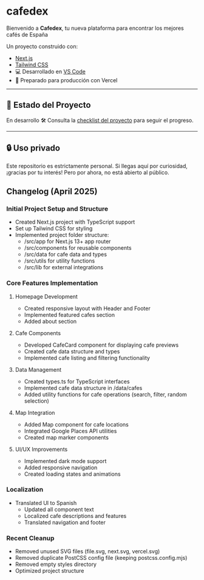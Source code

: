 # cafedex

Bienvenido a **Cafedex**, tu nueva plataforma para encontrar los mejores cafés de España

Un proyecto construido con:

- [Next.js](https://nextjs.org/)
- [Tailwind CSS](https://tailwindcss.com/)
- 💻 Desarrollado en [VS Code](https://code.visualstudio.com/)
- 🚀 Preparado para producción con Vercel

---

## 🚧 Estado del Proyecto

En desarrollo 🛠️
Consulta la [checklist del proyecto](#) para seguir el progreso.

---

## 🔒 Uso privado

Este repositorio es estrictamente personal. Si llegas aquí por curiosidad, ¡gracias por tu interés! Pero por ahora, no está abierto al público.

## Changelog (April 2025)

### Initial Project Setup and Structure
- Created Next.js project with TypeScript support
- Set up Tailwind CSS for styling
- Implemented project folder structure:
  - /src/app for Next.js 13+ app router
  - /src/components for reusable components
  - /src/data for cafe data and types
  - /src/utils for utility functions
  - /src/lib for external integrations

### Core Features Implementation
1. Homepage Development
   - Created responsive layout with Header and Footer
   - Implemented featured cafes section
   - Added about section

2. Cafe Components
   - Developed CafeCard component for displaying cafe previews
   - Created cafe data structure and types
   - Implemented cafe listing and filtering functionality

3. Data Management
   - Created types.ts for TypeScript interfaces
   - Implemented cafe data structure in /data/cafes
   - Added utility functions for cafe operations (search, filter, random selection)

4. Map Integration
   - Added Map component for cafe locations
   - Integrated Google Places API utilities
   - Created map marker components

5. UI/UX Improvements
   - Implemented dark mode support
   - Added responsive navigation
   - Created loading states and animations

### Localization
- Translated UI to Spanish
  - Updated all component text
  - Localized cafe descriptions and features
  - Translated navigation and footer

### Recent Cleanup
- Removed unused SVG files (file.svg, next.svg, vercel.svg)
- Removed duplicate PostCSS config file (keeping postcss.config.mjs)
- Removed empty styles directory
- Optimized project structure